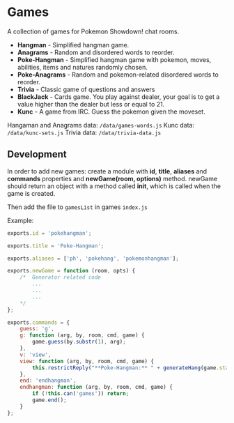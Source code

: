 Games
====================

A collection of games for Pokemon Showdown! chat rooms. 

 - **Hangman** - Simplified hangman game.
 - **Anagrams** - Random and disordered words to reorder.
 - **Poke-Hangman** - Simplified hangman game with pokemon, moves, abilities, items and natures randomly chosen.
 - **Poke-Anagrams** - Random and pokemon-related disordered words to reorder.
 - **Trivia** - Classic game of questions and answers
 - **BlackJack** - Cards game. You play against dealer, your goal is to get a value higher than the dealer but less or equal to 21.
 - **Kunc** - A game from IRC. Guess the pokemon given the moveset.

Hangaman and Anagrams data: `/data/games-words.js`
Kunc data: `/data/kunc-sets.js`
Trivia data: `/data/trivia-data.js`

Development
------------

In order to add new games: create a module with **id**, **title**, **aliases** and **commands** properties and **newGame(room, options)** method. newGame should return an object with a method called **init**, which is called when the game is created.

Then add the file to `gamesList` in games `index.js`

Example:
```js
exports.id = 'pokehangman';

exports.title = 'Poke-Hangman';

exports.aliases = ['ph', 'pokehang', 'pokemonhangman'];

exports.newGame = function (room, opts) {
	/*	Generator related code
		...
		...
		...
	*/
};

exports.commands = {
	guess: 'g',
	g: function (arg, by, room, cmd, game) {
		game.guess(by.substr(1), arg);
	},
	v: 'view',
	view: function (arg, by, room, cmd, game) {
		this.restrictReply("**Poke-Hangman:** " + generateHang(game.status) + " | **" + game.clue + "** | " + game.said.sort().join(' '), 'games');
	},
	end: 'endhangman',
	endhangman: function (arg, by, room, cmd, game) {
		if (!this.can('games')) return;
		game.end();
	}
};

```
